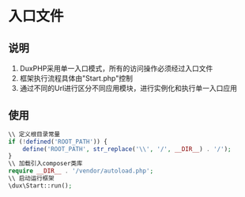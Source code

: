 # 入口文件

## 说明

1. DuxPHP采用单一入口模式，所有的访问操作必须经过入口文件
2. 框架执行流程具体由"Start.php"控制
3. 通过不同的Url进行区分不同应用模块，进行实例化和执行单一入口应用

## 使用

```php
\\ 定义根目录常量
if (!defined('ROOT_PATH')) {
    define('ROOT_PATH', str_replace('\\', '/', __DIR__) . '/');
}
\\ 加载引入composer类库
require __DIR__ . '/vendor/autoload.php';
\\ 启动运行框架
\dux\Start::run();
```




